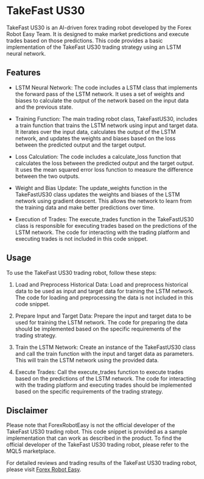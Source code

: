 # TakeFast US30

TakeFast US30 is an AI-driven forex trading robot developed by the Forex Robot Easy Team. It is designed to make market predictions and execute trades based on those predictions. This code provides a basic implementation of the TakeFast US30 trading strategy using an LSTM neural network.

## Features

- LSTM Neural Network: The code includes a LSTM class that implements the forward pass of the LSTM network. It uses a set of weights and biases to calculate the output of the network based on the input data and the previous state.

- Training Function: The main trading robot class, TakeFastUS30, includes a train function that trains the LSTM network using input and target data. It iterates over the input data, calculates the output of the LSTM network, and updates the weights and biases based on the loss between the predicted output and the target output.

- Loss Calculation: The code includes a calculate_loss function that calculates the loss between the predicted output and the target output. It uses the mean squared error loss function to measure the difference between the two outputs.

- Weight and Bias Update: The update_weights function in the TakeFastUS30 class updates the weights and biases of the LSTM network using gradient descent. This allows the network to learn from the training data and make better predictions over time.

- Execution of Trades: The execute_trades function in the TakeFastUS30 class is responsible for executing trades based on the predictions of the LSTM network. The code for interacting with the trading platform and executing trades is not included in this code snippet.

## Usage

To use the TakeFast US30 trading robot, follow these steps:

1. Load and Preprocess Historical Data: Load and preprocess historical data to be used as input and target data for training the LSTM network. The code for loading and preprocessing the data is not included in this code snippet.

2. Prepare Input and Target Data: Prepare the input and target data to be used for training the LSTM network. The code for preparing the data should be implemented based on the specific requirements of the trading strategy.

3. Train the LSTM Network: Create an instance of the TakeFastUS30 class and call the train function with the input and target data as parameters. This will train the LSTM network using the provided data.

4. Execute Trades: Call the execute_trades function to execute trades based on the predictions of the LSTM network. The code for interacting with the trading platform and executing trades should be implemented based on the specific requirements of the trading strategy.

## Disclaimer

Please note that ForexRobotEasy is not the official developer of the TakeFast US30 trading robot. This code snippet is provided as a sample implementation that can work as described in the product. To find the official developer of the TakeFast US30 trading robot, please refer to the MQL5 marketplace.

For detailed reviews and trading results of the TakeFast US30 trading robot, please visit [Forex Robot Easy](https://forexroboteasy.com/forex-robot-review/takefast-us30-review-ai-driven-forex-software-for-market-predictions/).
